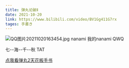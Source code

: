 ```yaml
---
title: 弹丸论破Ⅱ
date: 2021-10-20
link: https://www.bilibili.com/video/BV1Gg411G7rx
tages: 手書き
---
```

![QQ图片20211020163454.jpg](https://i.loli.net/2021/10/21/s5brKMBuLzqfGjA.jpg)
nanami 我的nanami QWQ

七--海--千--秋 TAT

[点我看弹丸2天花板手书](https://www.bilibili.com/video/BV1Gg411G7rx)
